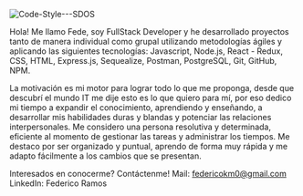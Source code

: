 


![Code-Style---SDOS](https://user-images.githubusercontent.com/87664281/142295236-ffa641eb-c863-442e-b2b7-129b70c4c5e3.png)





















Hola! Me llamo Fede, soy FullStack Developer y he desarrollado proyectos 
tanto de manera individual como grupal utilizando metodologías ágiles 
y aplicando las siguientes tecnologías: Javascript, Node.js, React - Redux,
CSS, HTML, Express.js, Sequealize, Postman, PostgreSQL, Git, GitHub, NPM.

La motivación es mi motor para lograr todo lo que me proponga, 
desde que descubrí el mundo IT me dije esto es lo que quiero para mí,
por eso dedico mi tiempo a expandir el conocimiento, aprendiendo y enseñando,
a desarrollar mis habilidades duras y blandas y potenciar las relaciones interpersonales.
Me considero una persona resolutiva y determinada, 
eficiente al momento de gestionar las tareas y administrar los tiempos.
Me destaco por ser organizado y puntual, aprendo de forma muy rápida 
y me adapto fácilmente a los cambios que se presentan.

Interesados en conocerme? Contáctenme!
Mail: federicokm0@gmail.com
LinkedIn: Federico Ramos
